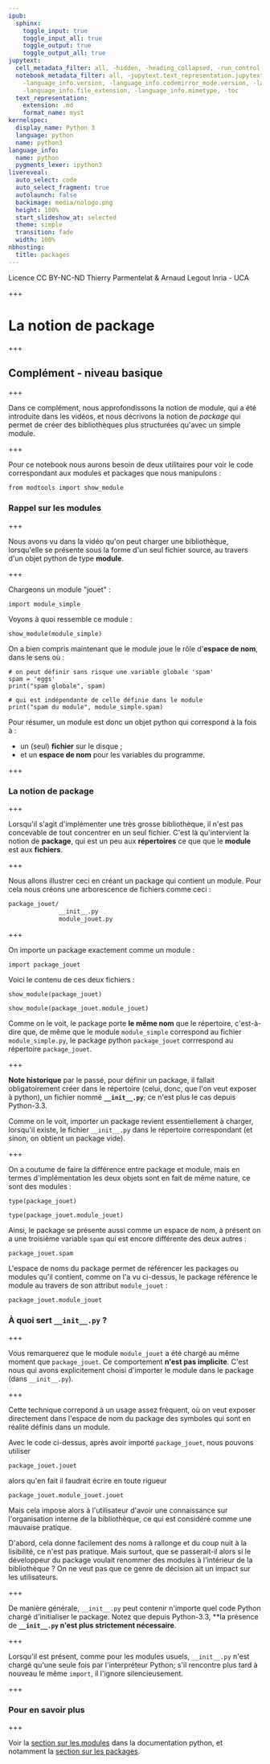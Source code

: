 ```yaml
---
ipub:
  sphinx:
    toggle_input: true
    toggle_input_all: true
    toggle_output: true
    toggle_output_all: true
jupytext:
  cell_metadata_filter: all, -hidden, -heading_collapsed, -run_control, -trusted
  notebook_metadata_filter: all, -jupytext.text_representation.jupytext_version, -jupytext.text_representation.format_version,
    -language_info.version, -language_info.codemirror_mode.version, -language_info.codemirror_mode,
    -language_info.file_extension, -language_info.mimetype, -toc
  text_representation:
    extension: .md
    format_name: myst
kernelspec:
  display_name: Python 3
  language: python
  name: python3
language_info:
  name: python
  pygments_lexer: ipython3
livereveal:
  auto_select: code
  auto_select_fragment: true
  autolaunch: false
  backimage: media/nologo.png
  height: 100%
  start_slideshow_at: selected
  theme: simple
  transition: fade
  width: 100%
nbhosting:
  title: packages
---
```


<div class="licence">
<span>Licence CC BY-NC-ND</span>
<span>Thierry Parmentelat &amp; Arnaud Legout</span>
<span>Inria - UCA</span>
</div>

+++

# La notion de package

+++

## Complément - niveau basique

+++

Dans ce complément, nous approfondissons la notion de module, qui a été introduite dans les vidéos, et nous décrivons la notion de *package* qui permet de créer des bibliothèques plus structurées qu'avec un simple module.

+++

Pour ce notebook nous aurons besoin de deux utilitaires pour voir le code correspondant aux modules et packages que nous manipulons :

```{code-cell} ipython3
from modtools import show_module
```

### Rappel sur les modules

+++

Nous avons vu dans la vidéo qu'on peut charger une bibliothèque, lorsqu'elle se présente sous la forme d'un seul fichier source, au travers d'un objet python de type **module**.

+++

Chargeons un module "jouet" :

```{code-cell} ipython3
import module_simple
```

Voyons à quoi ressemble ce module :

```{code-cell} ipython3
show_module(module_simple)
```

On a bien compris maintenant que le module joue le rôle d'**espace de nom**, dans le sens où :

```{code-cell} ipython3
# on peut définir sans risque une variable globale 'spam'
spam = 'eggs'
print("spam globale", spam)
```

```{code-cell} ipython3
# qui est indépendante de celle définie dans le module
print("spam du module", module_simple.spam)
```

Pour résumer, un module est donc un objet python qui correspond à la fois à :

* un (seul) **fichier** sur le disque ;
* et un **espace de nom** pour les variables du programme.

+++

### La notion de package

+++

Lorsqu'il s'agit d'implémenter une très grosse bibliothèque, il n'est pas concevable de tout concentrer en un seul fichier. C'est là qu'intervient la notion de **package**, qui est un peu aux **répertoires** ce que que le **module** est aux **fichiers**.

+++

Nous allons illustrer ceci en créant un package qui contient un module. Pour cela nous créons une arborescence de fichiers comme ceci :

```bash
package_jouet/
              __init__.py
              module_jouet.py
```

+++

On importe un package exactement comme un module :

```{code-cell} ipython3
import package_jouet
```

Voici le contenu de ces deux fichiers :

```{code-cell} ipython3
show_module(package_jouet)
```

```{code-cell} ipython3
show_module(package_jouet.module_jouet)
```

Comme on le voit, le package porte **le même nom** que le répertoire, c'est-à-dire que, de même que le module `module_simple` correspond au fichier `module_simple.py`, le package python `package_jouet` corrrespond au répertoire `package_jouet`.

+++

**Note historique** par le passé, pour définir un package, il fallait obligatoirement créer dans le répertoire (celui, donc, que l'on veut exposer à python), un fichier nommé **`__init__.py`**; ce n'est plus le cas depuis Python-3.3.

Comme on le voit, importer un package revient essentiellement à charger, lorsqu'il existe, le fichier `__init__.py` dans le répertoire correspondant (et sinon, on obtient un package vide).

+++

On a coutume de faire la différence entre package et module, mais en termes d'implémentation les deux objets sont en fait de même nature, ce sont des modules :

```{code-cell} ipython3
type(package_jouet)
```

```{code-cell} ipython3
type(package_jouet.module_jouet)
```

Ainsi, le package se présente aussi comme un espace de nom, à présent on a une troisième variable `spam` qui est encore différente des deux autres :

```{code-cell} ipython3
package_jouet.spam
```

L'espace de noms du package permet de référencer les packages ou modules qu'il contient, comme on l'a vu ci-dessus, le package référence le module au travers de son attribut `module_jouet` :

```{code-cell} ipython3
package_jouet.module_jouet
```

### À quoi sert `__init__.py` ?

+++

Vous remarquerez que le module `module_jouet` a été chargé au même moment que `package_jouet`. Ce comportement **n'est pas implicite**. C'est nous qui avons explicitement choisi d'importer le module dans le package (dans `__init__.py`).

+++

Cette technique correpond à un usage assez fréquent, où on veut exposer directement dans l'espace de nom du package des symboles qui sont en réalité définis dans un module.

Avec le code ci-dessus, après avoir importé `package_jouet`, nous pouvons utiliser

```{code-cell} ipython3
package_jouet.jouet
```

alors qu'en fait il faudrait écrire en toute rigueur

```{code-cell} ipython3
package_jouet.module_jouet.jouet
```

Mais cela impose alors à l'utilisateur d'avoir une connaissance sur l'organisation interne de la bibliothèque, ce qui est considéré comme une mauvaise pratique.

D'abord, cela donne facilement des noms à rallonge et du coup nuit à la lisibilité, ce n'est pas pratique.
Mais surtout, que se passerait-il alors si le développeur du package voulait renommer des modules à l'intérieur de la bibliothèque ? On ne veut pas que ce genre de décision ait un impact sur les utilisateurs.

+++

De manière générale, `__init__.py` peut contenir n'importe quel code Python chargé d'initialiser le package. 
Notez que depuis Python-3.3, **la présence de **`__init__.py` n'est plus strictement nécessaire**.

+++

Lorsqu'il est présent, comme pour les modules usuels, `__init__.py` n'est chargé qu'une seule fois par l'interpréteur Python; s'il rencontre plus tard à nouveau le même `import`, il l'ignore silencieusement.

+++

### Pour en savoir plus

+++

Voir la [section sur les modules](https://docs.python.org/3/tutorial/modules.html) dans la documentation python, et notamment la [section sur les packages](https://docs.python.org/3/tutorial/modules.html#packages).
